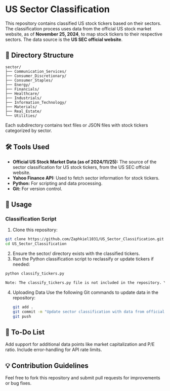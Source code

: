 # US Sector Classification

This repository contains classified US stock tickers based on their sectors. The classification process uses data from the official US stock market website, as of **November 25, 2024**, to map stock tickers to their respective sectors. The data source is the **US SEC official website**.

## 📂 Directory Structure

   ```plaintext
   sector/
   ├── Communication_Services/
   ├── Consumer_Discretionary/
   ├── Consumer_Staples/
   ├── Energy/
   ├── Financials/
   ├── Healthcare/
   ├── Industrials/
   ├── Information_Technology/
   ├── Materials/
   ├── Real_Estate/
   └── Utilities/
   ```
   Each subdirectory contains text files or JSON files with stock tickers categorized by sector.

## 🛠️ Tools Used

- **Official US Stock Market Data (as of 2024/11/25):** The source of the sector classification for US stock tickers, from the US SEC official website.
- **Yahoo Finance API:** Used to fetch sector information for stock tickers.
- **Python:** For scripting and data processing.
- **Git:** For version control.

## 🚀 Usage

### Classification Script

 1. Clone this repository:
   ```bash
   git clone https://github.com/Zaphkiel1031/US_Sector_Classification.git
   cd US_Sector_Classification
   ```
 2. Ensure the sector/ directory exists with the classified tickers.
 3. Run the Python classification script to reclassify or update tickers if needed:
    
   ```bash
   python classify_tickers.py
   ```

   ```bash
   Note: The classify_tickers.py file is not included in the repository. You can add your custom script for further updates.
   ```
 4. Uploading Data
    Use the following Git commands to update data in the repository:
   
    ```bash
    git add .
    git commit -m "Update sector classification with data from official source (2024/11/25)"
    git push
    ```
    
## 📝 To-Do List
Add support for additional data points like market capitalization and P/E ratio.
Include error-handling for API rate limits.

## 💡 Contribution Guidelines
Feel free to fork this repository and submit pull requests for improvements or bug fixes.
